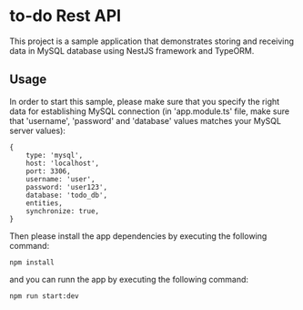 # to-do Rest API

This project is a sample application that demonstrates storing and receiving data in MySQL database using NestJS framework and TypeORM.


## Usage

In order to start this sample, please make sure that you specify the right data for establishing MySQL connection (in 'app.module.ts' file, make sure that 'username', 'password' and 'database' values matches your MySQL server values):

```
{
    type: 'mysql',
    host: 'localhost',
    port: 3306,
    username: 'user',
    password: 'user123',
    database: 'todo_db',
    entities,
    synchronize: true,
}
```

Then please install the app dependencies by executing the following command:
```npm
npm install
```
and you can runn the app by executing the following command:
```bash
npm run start:dev
```
